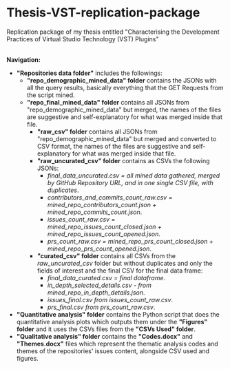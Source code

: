 # Thesis-VST-replication-package
Replication package of my thesis entitled "Characterising the Development Practices of Virtual Studio Technology (VST) Plugins"<br><br>

**Navigation:**<br>
- **"Repositories data folder"** includes the followings:
  - **"repo_demographic_mined_data" folder** contains the JSONs with all the query results, basically everything that the GET Requests from the script mined.
  - **"repo_final_mined_data" folder** contains all JSONs from "repo_demographic_mined_data" but merged, the names of the files are suggestive and self-explanatory for what was merged inside that file.
    - **"raw_csv" folder** contains all JSONs from "repo_demographic_mined_data" but merged and converted to CSV format, the names of the files are suggestive and self-explanatory for what was merged inside that file.
    - **"raw_uncurated_csv" folder** contains as CSVs the following JSONs:
        - *final_data_uncurated.csv = all mined data gathered, merged by GitHub Repository URL, and in one single CSV file, with duplicates*. 
        - *contributors_and_commits_count_raw.csv =  mined_repo_contributors_count.json + mined_repo_commits_count.json*.
        - *issues_count_raw.csv = mined_repo_issues_count_closed.json + mined_repo_issues_count_opened.json*.
        - *prs_count_raw.csv = mined_repo_prs_count_closed.json + mined_repo_prs_count_opened.json*.
    - **"curated_csv" folder** contains all CSVs from the *raw_uncurated_csv* folder but without duplicates and only the fields of interest and the final CSV for the final data frame:
      - *final_data_curated.csv = final dataframe*.
      - *in_depth_selected_details.csv - from mined_repo_in_depth_details.json*.
      - *issues_final.csv from issues_count_raw.csv*.
      - *prs_final.csv from prs_count_raw.csv*.
- **"Quantitative analysis" folder** contains the Python script that does the quantitative analysis plots which outputs them under the **"Figures" folder** and it uses the CSVs files from the **"CSVs Used" folder**.
- **"Qualitative analysis" folder** contains the **"Codes.docx"** and **"Themes.docx"** files which represent the thematic analysis codes and themes of the repositories' issues content, alongside CSV used and figures.
<br><br>
